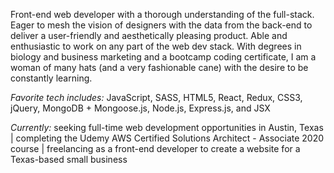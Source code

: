 Front-end web developer with a thorough understanding of the full-stack. Eager to mesh the vision of designers with the data from the back-end to deliver a user-friendly and aesthetically pleasing product. Able and enthusiastic to work on any part of the web dev stack. With degrees in biology and business marketing and a bootcamp coding certificate, I am a woman of many hats (and a very fashionable cane) with the desire to be constantly learning.

*Favorite tech includes:* JavaScript, SASS, HTML5, React, Redux, CSS3, jQuery, MongoDB + Mongoose.js, Node.js, Express.js, and JSX

*Currently:* seeking full-time web development opportunities in Austin, Texas | completing the Udemy AWS Certified Solutions Architect - Associate 2020 course | freelancing as a front-end developer to create a website for a Texas-based small business
